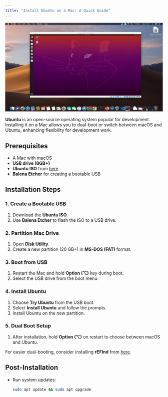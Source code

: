 ```yaml
---
title: "Install Ubuntu on a Mac: A Quick Guide"
---
```


![Ubuntu for mac screenshot](/images/ubuntuformac.jpg)

**Ubuntu** is an open-source operating system popular for development. Installing it on a Mac allows you to dual-boot or switch between macOS and Ubuntu, enhancing flexibility for development work.

## Prerequisites

- A Mac with macOS
- **USB drive (8GB+)**
- **Ubuntu ISO** from [here](https://ubuntu.com/download/desktop)
- **Balena Etcher** for creating a bootable USB

## Installation Steps

### 1. Create a Bootable USB

1. Download the **Ubuntu ISO**.
2. Use **Balena Etcher** to flash the ISO to a USB drive.

### 2. Partition Mac Drive

1. Open **Disk Utility**.
2. Create a new partition (20 GB+) in **MS-DOS (FAT)** format.

### 3. Boot from USB

1. Restart the Mac and hold **Option (⌥)** key during boot.
2. Select the USB drive from the boot menu.

### 4. Install Ubuntu

1. Choose **Try Ubuntu** from the USB boot.
2. Select **Install Ubuntu** and follow the prompts.
3. Install Ubuntu on the new partition.

### 5. Dual Boot Setup

1. After installation, hold **Option (⌥)** on restart to choose between macOS and Ubuntu.

For easier dual-booting, consider installing **rEFInd** from [here](https://www.rodsbooks.com/refind/).

## Post-Installation

- Run system updates:
  ```bash
  sudo apt update && sudo apt upgrade